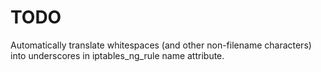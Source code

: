 # TODO

Automatically translate whitespaces (and other non-filename characters) into underscores in
iptables\_ng\_rule name attribute.
